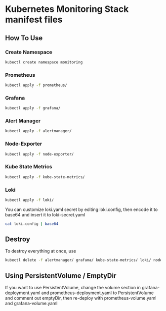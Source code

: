 # Kubernetes Monitoring Stack manifest files

## How To Use

### Create Namespace

```bash
kubectl create namespace monitoring
```

### Prometheus

```bash
kubectl apply -f prometheus/
```

### Grafana

```bash
kubectl apply -f grafana/
```

### Alert Manager

```bash
kubectl apply -f alertmanager/
```

### Node-Exporter

```bash
kubectl apply -f node-exporter/
```

### Kube State Metrics

```bash
kubectl apply -f kube-state-metrics/
```

### Loki

```bash
kubectl apply -f loki/
```

You can customize loki.yaml secret by editing loki.config, then encode it to base64 and insert it to loki-secret.yaml

```bash
cat loki.config | base64
```

## Destroy

To destroy everything at once, use

```bash
kubectl delete -f alertmanager/ grafana/ kube-state-metrics/ loki/ node-exporter/ prometheus/
```

## Using PersistentVolume / EmptyDir

If you want to use PersistentVolume, change the volume section in grafana-deployment.yaml and prometheus-deployment.yaml to PersistentVolume and comment out emptyDir, then re-deploy with prometheus-volume.yaml and grafana-volume.yaml